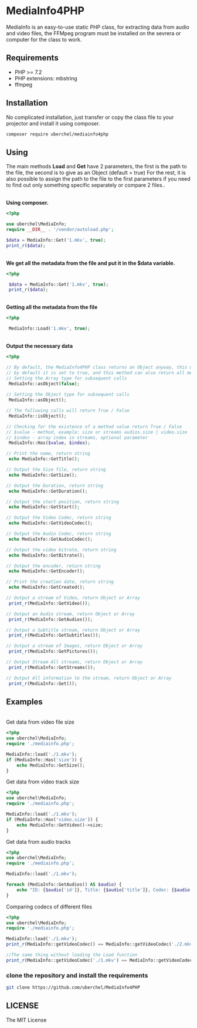 # MediaInfo4PHP
MediaInfo is an easy-to-use static PHP class, for extracting data from audio and video files, the FFMpeg program must be installed on the sevrera or computer for the class to work.

## Requirements
- PHP >= 7.2
- PHP extensions: mbstring
- ffmpeg

## Installation
No complicated installation, just transfer or copy the class file to your projector and install it using composer.

```bash
composer require uberchel/mediainfo4php
```

## Using
The main methods **Load** and **Get** have 2 parameters, the first is the path to the file, the second is to give as an Object (default = true)
For the rest, it is also possible to assign the path to the file to the first parameters if you need to find out only something specific separately or compare 2 files..

\
**Using composer.**
```php
<?php

use uberchel\MediaInfo;
require __DIR__ . '/vendor/autoload.php';

$data = MediaInfo::Get('1.mkv', true);
print_r($data);

```

\
**We get all the metadata from the file and put it in the $data variable.**
```php
<?php

 $data = MediaInfo::Get('1.mkv', true);
 print_r($data);

```
\
**Getting all the metadata from the file**
```php
<?php

 MediaInfo::Load('1.mkv', true);

```
\
**Output the necessary data**
```php
<?php

// By default, the MediaInfo4PHP class returns an Object anyway, this method supports a Boolean attribute,
// by default it is set to true, and this method can also return all metadata in the selected type.
// Setting the Array type for subsequent calls
 MediaInfo::asObject(false);
 
// Setting the Object type for subsequent calls
 MediaInfo::asObject();

// The following calls will return True / False
 MediaInfo::isObject();

// Checking for the existence of a method value return True / False
// $value - method, example: size or streams audios.size | video.size
// $index - array index in streams, optional parameter
 MediaInfo::Has($value, $index);

// Print the name, return string
 echo MediaInfo::GetTitle();

// Output the Size file, return string
 echo MediaInfo::GetSize();

// Output the Duration, return string
 echo MediaInfo::GetDuration();

// Output the start position, return string
 echo MediaInfo::GetStart();

// Output the Video Codec, return string
 echo MediaInfo::GetVideoCodec();

// Output the Audio Codec, return string
 echo MediaInfo::GetAudioCodec();

// Output the video bitrate, return string
 echo MediaInfo::GetBitrate();

// Output the encoder, return string
 echo MediaInfo::GetEncoder();

// Print the creation date, return string
 echo MediaInfo::GetCreated();

// Output a stream of Video, return Object or Array
 print_r(MediaInfo::GetVideo());

// Output an Audio stream, return Object or Array
 print_r(MediaInfo::GetAudios());

// Output a Subtitle stream, return Object or Array
 print_r(MediaInfo::GetSubtitles());

// Output a stream of Images, return Object or Array
 print_r(MediaInfo::GetPictures());

// Output Stream All streams, return Object or Array
 print_r(MediaInfo::GetStreams());

// Output All information to the stream, return Object or Array
 print_r(MediaInfo::Get());
```

## Examples
\
Get data from video file size
```php
<?php
use uberchel\MediaInfo;
require './mediainfo.php';

MediaInfo::load('./1.mkv');
if (MediaInfo::Has('size')) {
    echo MediaInfo::GetSize();
}
```

Get data from video track size
```php
<?php
use uberchel\MediaInfo;
require './mediainfo.php';

MediaInfo::load('./1.mkv');
if (MediaInfo::Has('video.size')) {
    echo MediaInfo::GetVideo()->size;
}
```

Get data from audio tracks
```php
<?php
use uberchel\MediaInfo;
require './mediainfo.php';

MediaInfo::load('./1.mkv');

foreach (MediaInfo::GetAudios() AS $audio) {
    echo "ID: {$audio['id']}, Title: {$audio['title']}, Codec: {$audio['codec']}";
}

```

Comparing codecs of different files
```php
<?php
use uberchel\MediaInfo;
require './mediainfo.php';

MediaInfo::load('./1.mkv');
print_r(MediaInfo::getVideoCodec() == MediaInfo::getVideoCodec('./2.mkv'));

//The same thing without loading the Load function
print_r(MediaInfo::getVideoCodec('./1.mkv') == MediaInfo::getVideoCodec('./2.mkv'));

```

### clone the repository and install the requirements
```bash
git clone https://github.com/uberchel/MediaInfo4PHP
```

## LICENSE
The MIT License